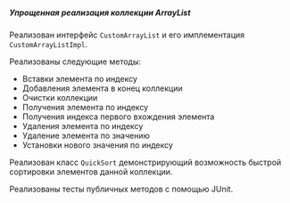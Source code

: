 ##### Упрощенная реализация коллекции ArrayList

Реализован интерфейс `CustomArrayList` и его имплементация `CustomArrayListImpl`.

Реализованы следующие методы:
- Вставки элемента по индексу
- Добавления элемента в конец коллекции
- Очистки коллекции
- Получения элемента по индексу
- Получения индекса первого вхождения элемента
- Удаления элемента по индексу
- Удаление элемента по значению
- Установки нового значения по индексу

Реализован класс `QuickSort` демонстрирующий возможность быстрой сортировки элементов данной коллекции.

Реализованы тесты публичных методов с помощью JUnit.